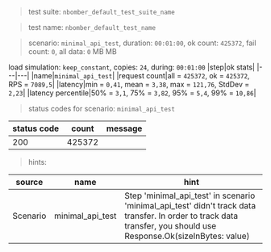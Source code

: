 > test suite: `nbomber_default_test_suite_name`

> test name: `nbomber_default_test_name`

> scenario: `minimal_api_test`, duration: `00:01:00`, ok count: `425372`, fail count: `0`, all data: `0` MB MB

load simulation: `keep_constant`, copies: `24`, during: `00:01:00`
|step|ok stats|
|---|---|
|name|`minimal_api_test`|
|request count|all = `425372`, ok = `425372`, RPS = `7089,5`|
|latency|min = `0,41`, mean = `3,38`, max = `121,76`, StdDev = `2,23`|
|latency percentile|50% = `3,1`, 75% = `3,82`, 95% = `5,4`, 99% = `10,86`|
> status codes for scenario: `minimal_api_test`

|status code|count|message|
|---|---|---|
|200|425372||

> hints:

|source|name|hint|
|---|---|---|
|Scenario|minimal_api_test|Step 'minimal_api_test' in scenario 'minimal_api_test' didn't track data transfer. In order to track data transfer, you should use Response.Ok(sizeInBytes: value)|

